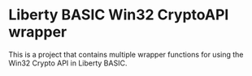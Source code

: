 # Liberty BASIC Win32 CryptoAPI wrapper

This is a project that contains multiple wrapper functions for using the Win32 Crypto API in Liberty BASIC.

